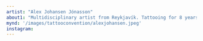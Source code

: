 ```yaml
---
artist: "Alex Johansen Jónasson"
about1: "Multidisciplinary artist from Reykjavík. Tattooing for 8 years with a speciality in fineline and abstract tattoos. Emphasis on the playful and fun aspect of tattoos as a medium."
mynd: '/images/tattooconvention/alexjohansen.jpeg'
instagram: 
---
```

